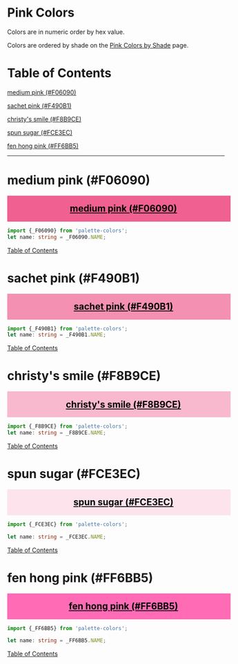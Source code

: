 <style>
  div.color-block {
    text-align: center;
  }

  .color-block {
    width: 100%;
    margin: 0;
    padding: 0.5em;
  }

  .black-pass {
    color: black;
  }

  .white-pass {
    color: white;
  }
</style>

# Pink Colors

Colors are in numeric order by hex value.

Colors are ordered by shade on the [Pink Colors by Shade](./pink-colors-shades.md) page.

# Table of Contents

[medium pink (#F06090)](#medium-pink-f06090)

[sachet pink (#F490B1)](#sachet-pink-f490b1)

[christy's smile (#F8B9CE)](#christys-smile-f8b9ce)

[spun sugar (#FCE3EC)](#spun-sugar-fce3ec)

[fen hong pink (#FF6BB5)](#fen-hong-pink-ff6bb5)

----

# medium pink (#F06090)

<div class="color-block" style="background: #F06090;">
  <a href="https://coolors.co/f06090" target="_blank" rel="noopener noreferrer">
    <h2 class="color-block black-pass">medium pink (#F06090)</h2>
  </a>
</div>

```typescript
import {_F06090} from 'palette-colors';
let name: string = _F06090.NAME;
```

[Table of Contents](#table-of-contents)

# sachet pink (#F490B1)

<div class="color-block" style="background: #F490B1;">
  <a href="https://coolors.co/f490b1" target="_blank" rel="noopener noreferrer">
    <h2 class="color-block black-pass">sachet pink (#F490B1)</h2>
  </a>
</div>

```typescript
import {_F490B1} from 'palette-colors';
let name: string = _F490B1.NAME;
```

[Table of Contents](#table-of-contents)

# christy's smile (#F8B9CE)

<div class="color-block" style="background: #F8B9CE;">
  <a href="https://coolors.co/f8b9ce" target="_blank" rel="noopener noreferrer">
    <h2 class="color-block black-pass">christy's smile (#F8B9CE)</h2>
  </a>
</div>

```typescript
import {_F8B9CE} from 'palette-colors';
let name: string = _F8B9CE.NAME;
```

[Table of Contents](#table-of-contents)

# spun sugar (#FCE3EC)

<div class="color-block" style="background: #FCE3EC;">
  <a href="https://coolors.co/fce3ec" target="_blank" rel="noopener noreferrer">
    <h2 class="color-block black-pass">spun sugar (#FCE3EC)</h2>
  </a>
</div>

````typescript
import {_FCE3EC} from 'palette-colors';

let name: string = _FCE3EC.NAME;
````

[Table of Contents](#table-of-contents)

# fen hong pink (#FF6BB5)

<div class="color-block" style="background: #FF6BB5;">
  <a href="https://coolors.co/ff6bb5" target="_blank" rel="noopener noreferrer">
    <h2 class="color-block black-pass">fen hong pink (#FF6BB5)</h2>
  </a>
</div>

````typescript
import {_FF6BB5} from 'palette-colors';

let name: string = _FF6BB5.NAME;
````

[Table of Contents](#table-of-contents)
